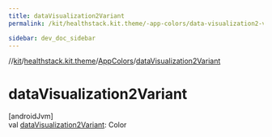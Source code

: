 ```yaml
---
title: dataVisualization2Variant
permalink: /kit/healthstack.kit.theme/-app-colors/data-visualization2-variant.html

sidebar: dev_doc_sidebar
---
```

//[kit](../../../kit.html)/[healthstack.kit.theme](../index.html)/[AppColors](index.html)/[dataVisualization2Variant](data-visualization2-variant.html)



# dataVisualization2Variant



[androidJvm]\
val [dataVisualization2Variant](data-visualization2-variant.html): Color




